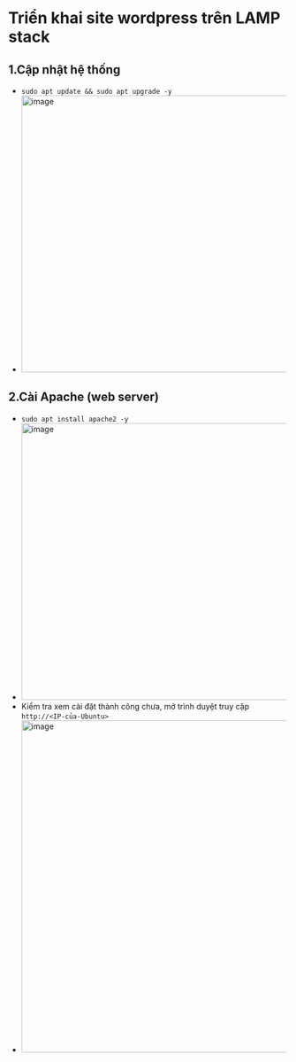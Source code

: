 # Triển khai site wordpress trên LAMP stack
## 1.Cập nhật hệ thống
- `sudo apt update && sudo apt upgrade -y`
- <img src="https://github.com/user-attachments/assets/6fca6bb2-0017-46a8-8b85-425640b21b46" alt="image" width="500"/>

## 2.Cài Apache (web server)
- `sudo apt install apache2 -y`
- <img src="https://github.com/user-attachments/assets/2a8281dd-8885-4751-856a-7ff5e4633bba" alt="image" width="500"/>
- Kiểm tra xem cài đặt thành công chưa, mở trình duyệt truy cập `http://<IP-của-Ubuntu>`
- <img src="https://github.com/user-attachments/assets/b9b26ec0-7e9c-49f9-a4aa-66a416cb1be3" alt="image" width="600"/>



